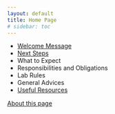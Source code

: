 ```yaml
---
layout: default
title: Home Page
# sidebar: toc
---
```

- [Welcome Message](./welcome.html)
- [Next Steps](./steps.html)
- What to Expect
- Responsibilities and Obligations
- Lab Rules
- General Advices
- [Useful Resources](./resources.html)

[About this page](./README.html)
